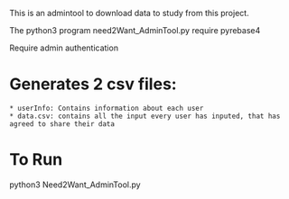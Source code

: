 This is an admintool to download data to study from this project. 

The python3 program need2Want\_AdminTool.py require pyrebase4

Require admin authentication

# Generates 2 csv files:
	* userInfo: Contains information about each user
	* data.csv: contains all the input every user has inputed, that has agreed to share their data
 

# To Run
python3 Need2Want\_AdminTool.py

